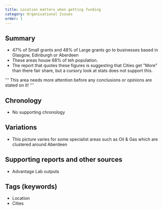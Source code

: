 ```yaml
---
title: Location matters when getting funding
category: Organisational Issues
order: 1
---
```

## Summary
- 47% of Small grants and 48% of Large grants go to businesses based in Glasgow, Edinburgh or Aberdeen 
- These areas house 68% of teh population. 
- The report that quotes these figures is suggesting that Cities get "More" than there fair share, but a cursory look at stats does not support this. 

'''
This area needs more attention before any conclusions or opinions are stated on it!
'''

## Chronology
- No supporting chronology

## Variations
- This picture varies for some specialist areas such as Oil & Gas which are clustered around Aberdeen

## Supporting reports and other sources
- Advantage Lab outputs

## Tags (keywords)
- Location
- Cities

